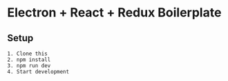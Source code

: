 # Electron + React + Redux Boilerplate

## Setup

```
1. Clone this 
2. npm install
3. npm run dev
4. Start development
```